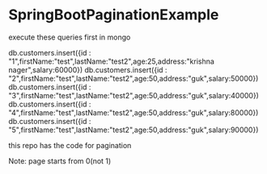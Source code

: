 # SpringBootPaginationExample
execute these queries first in mongo

db.customers.insert({id : "1",firstName:"test",lastName:"test2",age:25,address:"krishna nager",salary:60000}) 
db.customers.insert({id : "2",firstName:"test",lastName:"test2",age:50,address:"guk",salary:50000})   
db.customers.insert({id : "3",firstName:"test",lastName:"test2",age:50,address:"guk",salary:40000})   
db.customers.insert({id : "4",firstName:"test",lastName:"test2",age:50,address:"guk",salary:80000})   
db.customers.insert({id : "5",firstName:"test",lastName:"test2",age:50,address:"guk",salary:90000})   


this repo has the code for pagination

Note: page starts from 0(not 1)
